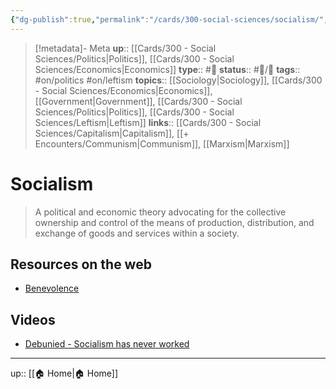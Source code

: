 ```yaml
---
{"dg-publish":true,"permalink":"/cards/300-social-sciences/socialism/","title":"Socialism"}
---
```


> [!metadata]- Meta
> **up**:: [[Cards/300 - Social Sciences/Politics\|Politics]], [[Cards/300 - Social Sciences/Economics\|Economics]]
> **type**:: #📝 
> **status**:: #📝/🌱 
> **tags**::  #on/politics #on/leftism 
> **topics**:: [[Sociology\|Sociology]], [[Cards/300 - Social Sciences/Economics\|Economics]], [[Government\|Government]], [[Cards/300 - Social Sciences/Politics\|Politics]], [[Cards/300 - Social Sciences/Leftism\|Leftism]]
> **links**:: [[Cards/300 - Social Sciences/Capitalism\|Capitalism]], [[+ Encounters/Communism\|Communism]], [[Marxism\|Marxism]]


# Socialism

> A political and economic theory advocating for the collective ownership and control of the means of production, distribution, and exchange of goods and services within a society.


## Resources on the web
- [Benevolence](https://twitter.com/itsjoeco/status/1637091385709928451?s=46&t=ltXPd0UXMbjM40a6oiE7aQ)

## Videos
- [Debunied - Socialism has never worked](https://youtu.be/k79wCaFgU40?si=ZW5xPyonaH7GrkQR)


---
up:: [[🏠 Home\|🏠 Home]]

